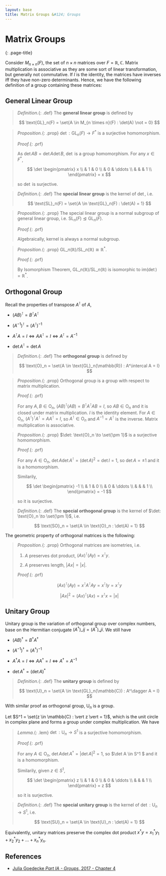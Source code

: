 ```yaml
---
layout: base
title: Matrix Groups &#124; Groups
---
```


# Matrix Groups
{: .page-title}

Consider $M_{n \times n}(F)$, the set of $n \times n$ matrices over $F = \mathbb{R}, \mathbb{C}$.
Matrix multiplication is associative as they are some sort of linear transformation, but generally not commutative.
If $I$ is the identity, the matrices have inverses iff they have non-zero determinants.
Hence, we have the following definition of a group containing these matrices:

## General Linear Group

> *Definition.*{: .def}
> The **general linear group** is defined by
>
> $$
  \text{GL}_n(F) = \set{A \in M_{n \times n}(F) : \det(A) \not = 0}
  $$

> *Proposition.*{: .prop}
> $\det: \text{GL}_n(F) \to F^\ast$ is a surjective homomorphism.
>
> *Proof.*{: .prf}
>
> As $\det AB = \det A \det B$, $\det$ is a group homomorphism.
> For any $x \in F^\ast$,
>
> $$
  \det \begin{pmatrix}
  x \\
  & 1 & 0 \\
  & 0 & \ddots \\
  &  &  & 1 \\
  \end{pmatrix} = x
  $$
>
> so $\det$ is surjective.

> *Definition.*{: .def}
> The **special linear group** is the kernel of $\det$, i.e.
>
> $$
  \text{SL}_n(F) = \set{A \in \text{GL}_n(F) : \det(A) = 1}
  $$

> *Proposition.*{: .prop}
> The special linear group is a normal subgroup of general linear group, i.e. $\text{SL}_n(F) \trianglelefteq \text{GL}_n(F)$.
>
> *Proof.*{: .prf}
>
> Algebraically, kernel is always a normal subgroup.

> *Proposition.*{: .prop}
> $\text{GL}\_n(\mathbb{R}) / \text{SL}\_n(\mathbb{R}) \cong \mathbb{R}^\ast$.
>
> *Proof.*{: .prf}
>
> By Isomorphism Theorem, $\text{GL}\_n(\mathbb{R}) / \text{SL}\_n(\mathbb{R})$ is isomorphic to $\text{im}(\det) = \mathbb{R}^\ast$.

## Orthogonal Group

Recall the properties of transpose $A^\intercal$ of $A$,

+ $(AB)^\intercal = B^\intercal A^\intercal$

+ $(A^{-1})^\intercal = (A^\intercal)^{-1}$

+ $A^\intercal A = I \iff A A^\intercal = I \iff A^\intercal = A^{-1}$

+ $\det A^\intercal = \det A$

> *Definition.*{: .def}
> The **orthogonal group** is defined by
>
> $$
  \text{O}_n = \set{A \in \text{GL}_n(\mathbb{R}) : A^\intercal A = I}
  $$

> *Proposition.*{: .prop}
> Orthogonal group is a group with respect to matrix multiplication.
>
> *Proof.*{: .prf}
>
> For any $A, B \in \text{O}_n$, $(AB)^\intercal(AB) = B^\intercal A^\intercal A B = I$, so $AB \in \text{O}_n$ and it is closed under matrix multiplication.
> $I$ is the identity element.
> For $A \in \text{O}_n$, $(A^\intercal)^\intercal A^\intercal = A A^\intercal = I$, so $A^\intercal \in \text{O}_n$ and $A^{-1} = A^\intercal$ is the inverse.
> Matrix multiplication is associative.

> *Proposition.*{: .prop}
> $\det: \text{O}_n \to \set{\pm 1}$ is a surjective homomorphism.
>
> *Proof.*{: .prf}
>
> For any $A \in \text{O}_n$, $\det A \det A^\intercal = (\det A)^2 = \det I = 1$, so $\det A = \pm 1$ and it is a homomorphism.
>
> Similarily,
>
> $$
  \det \begin{pmatrix}
  -1 \\
  & 1 & 0 \\
  & 0 & \ddots \\
  &  &  & 1 \\
  \end{pmatrix} = -1
  $$
>
> so it is surjective.

> *Definition.*{: .def}
> The **special orthogonal group** is the kernel of $\det: \text{O}_n \to \set{\pm 1}$, i.e.
>
> $$
  \text{SO}_n = \set{A \in \text{O}_n : \det(A) = 1}
  $$

The geometric property of orthogonal matrices is the following:

> *Proposition.*{: .prop}
> Orthogonal matrices are isometries, i.e.
>
> 1. $A$ preserves dot product, $(Ax)^\intercal (Ay) = x^\intercal y$.
>
> 2. $A$ preserves length, $\vert Ax \vert = \vert x \vert$.
>
> *Proof.*{: .prf}
>
> $$
  (Ax)^\intercal (Ay) = x^\intercal A^\intercal A y = x^\intercal I y = x^\intercal y
  $$
>
> $$
  \vert Ax \vert^2 = (Ax)^\intercal (Ax) = x^\intercal x = \vert x \vert
  $$

## Unitary Group

Unitary group is the variation of orthogonal group over complex numbers, base on the Hermitian conjugate $(A^\dagger)\_{ij} = (A^\ast)\_{ji}$.
We still have

+ $(AB)^\dagger = B^\dagger A^\dagger$

+ $(A^{-1})^\dagger = (A^\dagger)^{-1}$

+ $A^\dagger A = I \iff A A^\dagger = I \iff A^\dagger = A^{-1}$

+ $\det A^\dagger = (\det A)^\ast$

> *Definition.*{: .def}
> The **unitary group** is defined by
>
> $$
  \text{U}_n = \set{A \in \text{GL}_n(\mathbb{C}) : A^\dagger A = I}
  $$

With similar proof as orthogonal group, $\text{U}_n$ is a group.

Let $S^1 = \set{z \in \mathbb{C} : \vert z \vert = 1}$, which is the unit circle in complex plane and forms a group under complex multiplication.
We have

> *Lemma.*{: .lem}
> $\det: \text{U}_n \to S^1$ is a surjective homomorphism.
>
> *Proof.*{: .prf}
>
> For any $A \in \text{O}_n$, $\det A \det A^\dagger = \vert \det A \vert^2 = 1$, so $\det A \in S^1 $ and it is a homomorphism.
>
> Similarily, given $z \in S^1$,
>
> $$
  \det \begin{pmatrix}
  z \\
  & 1 & 0 \\
  & 0 & \ddots \\
  &  &  & 1 \\
  \end{pmatrix} = z
  $$
>
> so it is surjective.

> *Definition.*{: .def}
> The **special unitary group** is the kernel of $\det: \text{U}_n \to S^1$, i.e.
>
> $$
  \text{SU}_n = \set{A \in \text{U}_n : \det(A) = 1}
  $$

Equivalently, unitary matrices preserve the complex dot product $x^\dagger y = x_1^\ast y_1 + x_2^\ast y_2 + ... + x_n^\ast y_n$.

## References

* [Julia Goedecke _Part IA - Groups_, 2017 - Chapter 4](https://www.julia-goedecke.de/pdf/GroupsNotes.pdf)
